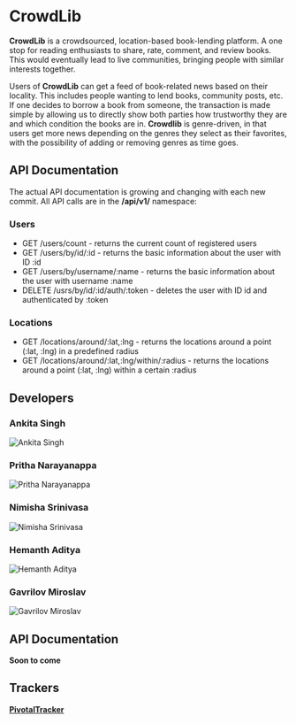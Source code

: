 # CrowdLib

**CrowdLib** is a crowdsourced, location-based book-lending platform. A one stop for reading enthusiasts to share, rate, comment, and review books. This would eventually lead to live communities, bringing people with similar interests together.

Users of **CrowdLib** can get a feed of book-related news based on their locality. This includes people wanting to lend books, community posts, etc. If one decides to borrow a book from someone, the transaction is made simple by allowing us to directly show both parties how trustworthy they are and which condition the books are in. **Crowdlib** is genre-driven, in that users get more news depending on the genres they select as their favorites, with the possibility of adding or removing genres as time goes.

## API Documentation ##

The actual API documentation is growing and changing with each new commit. All API calls are in the **/api/v1/** namespace:

### Users
  - GET /users/count - returns the current count of registered users
  - GET /users/by/id/:id - returns the basic information about the user with ID :id
  - GET /users/by/username/:name - returns the basic information about the user with username :name
  - DELETE /usrs/by/id/:id/auth/:token - deletes the user with ID id and authenticated by :token

### Locations
  - GET /locations/around/:lat,:lng - returns the locations around a point (:lat, :lng) in a predefined radius
  - GET /locations/around/:lat,:lng/within/:radius - returns the locations around a point (:lat, :lng) within a certain :radius

## Developers

### Ankita Singh
![Ankita Singh](https://www.cs.ucsb.edu/sites/cs.ucsb.edu/files/styles/portrait-full/public/images/graduate/singh_ankita.jpg?itok=wPKKK1pO&c=dfb8706d4f97d3cc93104e5e714e3d37)

### Pritha Narayanappa
![Pritha Narayanappa](https://www.cs.ucsb.edu/sites/cs.ucsb.edu/files/styles/portrait-full/public/images/graduate/dn_pritha.jpg?itok=-1gTb2gp&c=c4ef7e4d001393f3c454c360df69a6e7)

### Nimisha Srinivasa
![Nimisha Srinivasa](https://www.cs.ucsb.edu/sites/cs.ucsb.edu/files/styles/portrait-full/public/images/graduate/srinivasa_nimisha.jpg?itok=iBqjmdsU&c=a842d952e919e4d342b2796cd76eb97d)

### Hemanth Aditya
![Hemanth Aditya](https://www.cs.ucsb.edu/sites/cs.ucsb.edu/files/styles/portrait-full/public/images/graduate/challoju_hemanth_0.jpg?itok=TnePjsMB&c=07180c61835c8bd1d27b5e12232b08b9)

### Gavrilov Miroslav
![Gavrilov Miroslav](https://www.cs.ucsb.edu/sites/cs.ucsb.edu/files/styles/portrait-full/public/images/graduate/gavrilov_miroslav.jpg?itok=gIgg0o2d&c=9754cc46a1cc5ead818fe643ab52da58)

## API Documentation

**Soon to come**

## Trackers

**[PivotalTracker](https://www.pivotaltracker.com/n/projects/1446066)**
